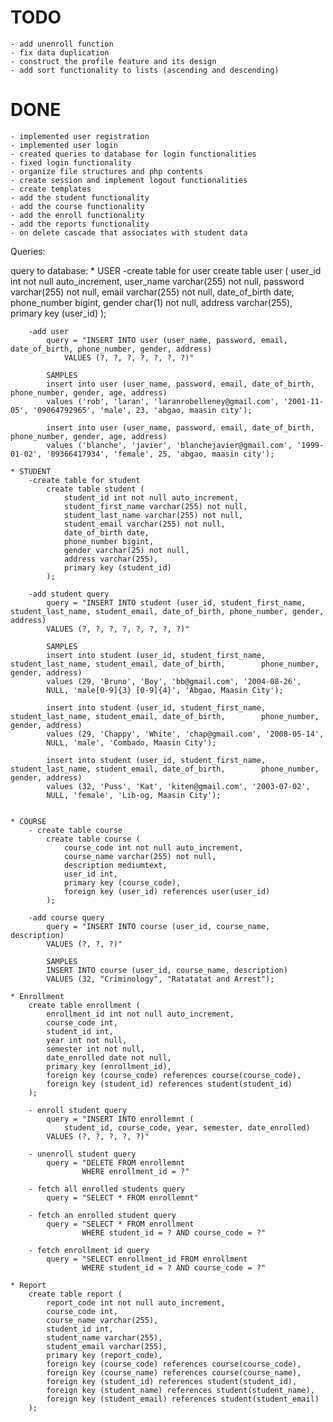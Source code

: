 # TODO
    - add unenroll function
    - fix data duplication
    - construct the profile feature and its design
    - add sort functionality to lists (ascending and descending)
    
# DONE
    - implemented user registration
    - implemented user login
    - created queries to database for login functionalities 
    - fixed login functionality
    - organize file structures and php contents
    - create session and implement logout functionalities
    - create templates 
    - add the student functionality
    - add the course functionality
    - add the enroll functionality
    - add the reports functionality
    - on delete cascade that associates with student data

Queries:

query to database:
    * USER
        -create table for user
            create table user (
                user_id int not null auto_increment,
                user_name varchar(255) not null,
                password varchar(255) not null,
                email varchar(255) not null,
                date_of_birth date,
                phone_number bigint,
                gender char(1) not null,
                address varchar(255),
                primary key (user_id)
            );

        -add user 
            query = "INSERT INTO user (user_name, password, email, date_of_birth, phone_number, gender, address)  
                VALUES (?, ?, ?, ?, ?, ?, ?)"

            SAMPLES
            insert into user (user_name, password, email, date_of_birth, phone_number, gender, age, address)
            values ('rob', 'laran', 'laranrobelleney@gmail.com', '2001-11-05', '09064792965', 'male', 23, 'abgao, maasin city');

            insert into user (user_name, password, email, date_of_birth, phone_number, gender, age, address)
            values ('blanche', 'javier', 'blanchejavier@gmail.com', '1999-01-02', '09366417934', 'female', 25, 'abgao, maasin city');

    * STUDENT
        -create table for student
            create table student (
                student_id int not null auto_increment,
                student_first_name varchar(255) not null,
                student_last_name varchar(255) not null,
                student_email varchar(255) not null,
                date_of_birth date,
                phone_number bigint,
                gender varchar(25) not null,
                address varchar(255),
                primary key (student_id)
            );

        -add student query
            query = "INSERT INTO student (user_id, student_first_name, student_last_name, student_email, date_of_birth, phone_number, gender, address)  
            VALUES (?, ?, ?, ?, ?, ?, ?, ?)"

            SAMPLES
            insert into student (user_id, student_first_name, student_last_name, student_email, date_of_birth,        phone_number, gender, address)
            values (29, 'Bruno', 'Boy', 'bb@gmail.com', '2004-08-26',
            NULL, 'male[0-9]{3} [0-9]{4}', 'Abgao, Maasin City');

            insert into student (user_id, student_first_name, student_last_name, student_email, date_of_birth,        phone_number, gender, address)
            values (29, 'Chappy', 'White', 'chap@gmail.com', '2008-05-14',
            NULL, 'male', 'Combado, Maasin City');

            insert into student (user_id, student_first_name, student_last_name, student_email, date_of_birth,        phone_number, gender, address)
            values (32, 'Puss', 'Kat', 'kiten@gmail.com', '2003-07-02',
            NULL, 'female', 'Lib-og, Maasin City');


    * COURSE
        - create table course
            create table course (
                course_code int not null auto_increment,
                course_name varchar(255) not null,
                description mediumtext,
                user_id int,
                primary key (course_code),
                foreign key (user_id) references user(user_id)
            );

        -add course query
            query = "INSERT INTO course (user_id, course_name, description)  
            VALUES (?, ?, ?)"

            SAMPLES
            INSERT INTO course (user_id, course_name, description)  
            VALUES (32, "Criminology", "Ratatatat and Arrest");

    * Enrollment
        create table enrollment (
            enrollment_id int not null auto_increment,
            course_code int,
            student_id int,
            year int not null,
            semester int not null,
            date_enrolled date not null,
            primary key (enrollment_id),
            foreign key (course_code) references course(course_code),
            foreign key (student_id) references student(student_id)
        );

        - enroll student query
            query = "INSERT INTO enrollemnt (
                student_id, course_code, year, semester, date_enrolled)  
            VALUES (?, ?, ?, ?, ?)"

        - unenroll student query
            query = "DELETE FROM enrollemnt 
                    WHERE enrollment_id = ?"

        - fetch all enrolled students query
            query = "SELECT * FROM enrollemnt"

        - fetch an enrolled student query
            query = "SELECT * FROM enrollment
                    WHERE student_id = ? AND course_code = ?"

        - fetch enrollment id query
            query = "SELECT enrollment_id FROM enrollment
                    WHERE student_id = ? AND course_code = ?"

    * Report
        create table report (
            report_code int not null auto_increment,
            course_code int,
            course_name varchar(255),
            student_id int,
            student_name varchar(255),
            student_email varchar(255),
            primary key (report_code),
            foreign key (course_code) references course(course_code),
            foreign key (course_name) references course(course_name),
            foreign key (student_id) references student(student_id),
            foreign key (student_name) references student(student_name),
            foreign key (student_email) references student(student_email)
        );
        
